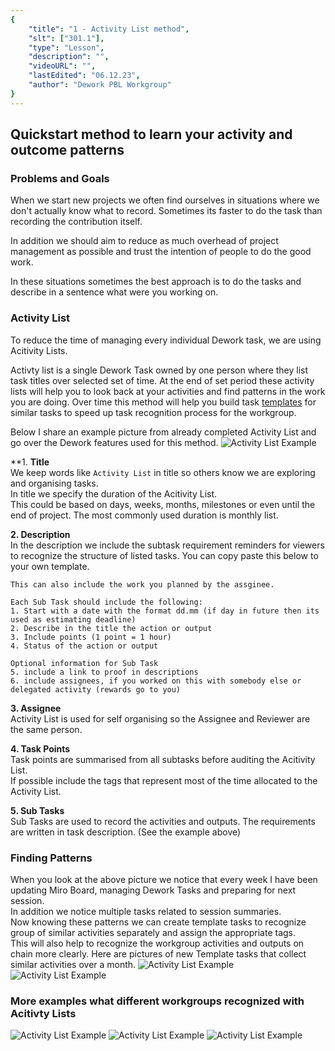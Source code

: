 ```yaml
---
{
    "title": "1 - Activity List method",
    "slt": ["301.1"],
    "type": "Lesson",
    "description": "",
    "videoURL": "",
    "lastEdited": "06.12.23",
    "author": "Dework PBL Workgroup"
}
---
```


## Quickstart method to learn your activity and outcome patterns
### Problems and Goals
When we start new projects we often find ourselves in situations where we don't actually know what to record.
Sometimes its faster to do the task than recording the contribution itself.

In addition we should aim to reduce as much overhead of project management as possible and trust the intention of people to do the good work.

In these situations sometimes the best approach is to do the tasks and describe in a sentence what were you working on.

### Activity List
To reduce the time of managing every individual Dework task, we are using Acitivity Lists.

Activty list is a single Dework Task owned by one person where they list task titles over selected set of time.
At the end of set period these activity lists will help you to look back at your activities and find patterns in the work you are doing.
Over time this method will help you build task [templates](/course/module/201/2014) for similar tasks to speed up task recognition process for the workgroup.

Below I share an example picture from already completed Activity List and go over the Dework features used for this method.
![Activity List Example](/Dework_PBL_Pictures/Module_301/Activity_List_Example.png)

**1. **Title**  
We keep words like ``Activity List`` in title so others know we are exploring and organising tasks.  
In title we specify the duration of the Acitivity List.  
This could be based on days, weeks, months, milestones or even until the end of project. The most commonly used duration is monthly list.

**2. Description**  
In the description we include the subtask requirement reminders for viewers to recognize the structure of listed tasks.
You can copy paste this below to your own template.
```This task is used to record one off or new contributions based on set selected time.
This can also include the work you planned by the assginee.

Each Sub Task should include the following:
1. Start with a date with the format dd.mm (if day in future then its used as estimating deadline)
2. Describe in the title the action or output
3. Include points (1 point = 1 hour)
4. Status of the action or output

Optional information for Sub Task
5. include a link to proof in descriptions
6. include assignees, if you worked on this with somebody else or delegated activity (rewards go to you)
```

**3. Assignee**  
Activity List is used for self organising so the Assignee and Reviewer are the same person.

**4. Task Points**  
Task points are summarised from all subtasks before auditing the Acitivity List.  
If possible include the tags that represent most of the time allocated to the Activity List.

**5. Sub Tasks**  
Sub Tasks are used to record the activities and outputs.
The requirements are written in task description. (See the example above)

### Finding Patterns
When you look at the above picture we notice that every week I have been updating Miro Board, managing Dework Tasks and preparing for next session.  
In addition we notice multiple tasks related to session summaries.  
Now knowing these patterns we can create template tasks to recognize group of similar activities separately and assign the appropriate tags.  
This will also help to recognize the workgroup activities and outputs on chain more clearly.
Here are pictures of new Template tasks that collect similar activities over a month.
![Activity List Example](/Dework_PBL_Pictures/Module_301/Meeting_Summaries_Example.png)
![Activity List Example](/Dework_PBL_Pictures/Module_301/Preparing_Workshops_Example.png)


### More examples what different workgroups recognized with Acitivty Lists
![Activity List Example](/Dework_PBL_Pictures/Module_301/Activity_List_Example_kenichi.png)
![Activity List Example](/Dework_PBL_Pictures/Module_301/Activity_List_Example_rojo1.png)
![Activity List Example](/Dework_PBL_Pictures/Module_301/Activity_List_Example_rojo2.png)